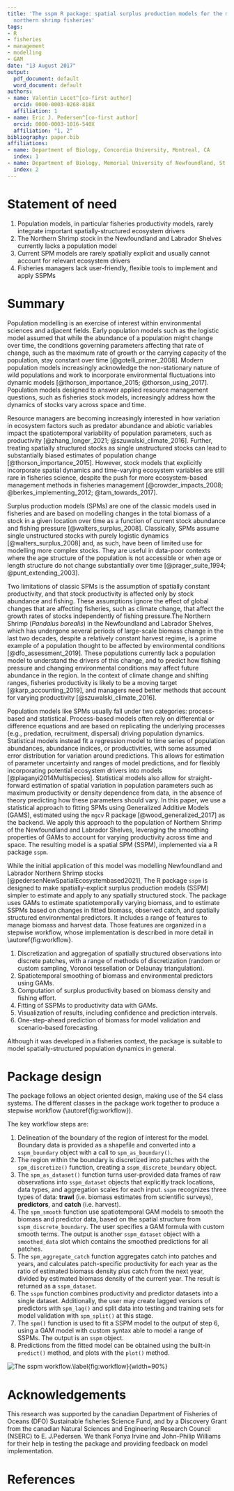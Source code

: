 ```yaml
---
title: 'The sspm R package: spatial surplus production models for the management of
  northern shrimp fisheries'
tags:
- R
- fisheries
- management
- modelling
- GAM
date: "13 August 2017"
output:
  pdf_document: default
  word_document: default
authors:
- name: Valentin Lucet^[co-first author]
  orcid: 0000-0003-0268-818X
  affiliation: 1
- name: Eric J. Pedersen^[co-first author]
  orcid: 0000-0003-1016-540X
  affiliation: "1, 2"
bibliography: paper.bib
affiliations:
- name: Department of Biology, Concordia University, Montreal, CA
  index: 1
- name: Department of Biology, Memorial University of Newfoundland, St. John's, CA
  index: 2
---
```


# Statement of need

1. Population models, in particular fisheries productivity models, rarely integrate important spatially-structured ecosystem drivers
2. The Northern Shrimp stock in the Newfoundland and Labrador Shelves currently lacks a population model 
3. Current SPM models are rarely spatially explicit and usually cannot account for relevant ecosystem drivers
4. Fisheries managers lack user-friendly, flexible tools to implement and apply SSPMs

# Summary

<!-- Pop models are important tools in fisheries science, but most are obsolete as they fail to account for ecosystem variables and spatio-temporal dynamics -->

Population modelling is an exercise of interest within environmental sciences and adjacent fields. Early population models such as the logistic model assumed that while the abundance of a population might change over time, the conditions governing parameters affecting that rate of change, such as the maximum rate of growth or the carrying capacity of the population, stay constant over time [@gotelli_primer_2008]. Modern population models increasingly acknowledge the non-stationary nature of wild populations and work to incorporate environmental fluctuations into dynamic models [@thorson_importance_2015; @thorson_using_2017]. Population models designed to answer applied resource management questions, such as fisheries stock models, increasingly address how the dynamics of stocks vary across space and time. 

Resource managers are becoming increasingly interested in how variation in ecosystem factors such as predator abundance and abiotic variables impact the spatiotemporal variability of population parameters, such as productivity [@zhang_longer_2021; @szuwalski_climate_2016]. Further, treating spatially structured stocks as single unstructured stocks can lead to substantially biased estimates of population change [@thorson_importance_2015]. However, stock models that explicitly incorporate spatial dynamics and time-varying ecosystem variables are still rare in fisheries science, despite the push for more ecosystem-based management methods in fisheries management [@crowder_impacts_2008; @berkes_implementing_2012; @tam_towards_2017]. 

<!-- SPMs are simple, old pop models, in need of updating to account for the non-stationarity of the mechanisms that maintain stocks -->

Surplus production models (SPMs) are one of the classic models used in fisheries and are based on modelling changes in the total biomass of a stock in a given location over time as a function of current stock abundance and fishing pressure [@walters_surplus_2008]. Classically, SPMs assume single unstructured stocks with purely logistic dynamics [@walters_surplus_2008] and, as such, have been of limited use for modelling more complex stocks. They are useful in data-poor contexts where the age structure of the population is not accessible or when age or length structure do not change substantially over time [@prager_suite_1994; @punt_extending_2003].
  
Two limitations of classic SPMs is the assumption of spatially constant productivity, and that stock productivity is affected only by stock abundance and fishing. These assumptions ignore the effect of global changes that are affecting fisheries, such as climate change, that affect the growth rates of stocks independently of fishing pressure.The Northern Shrimp (*Pandalus borealis*) in the Newfoundland and Labrador Shelves, which has undergone several periods of large-scale biomass change in the last two decades, despite a relatively constant harvest regime, is a prime example of a population thought to be affected by environmental conditions [@dfo_assessment_2019]. These populations currently lack a population model to understand the drivers of this change, and to predict how fishing pressure and changing environmental conditions may affect future abundance in the region. In the context of climate change and shifting ranges, fisheries productivity is likely to be a moving target [@karp_accounting_2019], and managers need better methods that account for varying productivity [@szuwalski_climate_2016].

<!-- Any pop models, including SPMs, can either be process based or statistical: we decide to implement a statistical approach so that we can benefit from confidence intervals -->

Population models like SPMs usually fall under two categories: process-based and statistical. Process-based models often rely on differential or difference equations and are based on replicating the underlying processes (e.g., predation, recruitment, dispersal) driving population dynamics. Statistical models instead fit a regression model to time series of population abundances, abundance indices, or productivities, with some assumed error distribution for variation around predictions. This allows for estimation of parameter uncertainty and ranges of model predictions, and for flexibly incorporating potential ecosystem drivers into models [@plaganyi2014Multispecies]. Statistical models also allow for straight-forward estimation of spatial variation in population parameters such as maximum productivity or density dependence from data, in the absence of theory predicting how these parameters should vary. In this paper, we use a statistical approach to fitting SPMs using Generalized Additive Models (GAMS), estimated using the `mgcv` R package [@wood_generalized_2017] as the backend. We apply this approach to the population of Northern Shrimp of the Newfoundland and Labrador Shelves, leveraging the smoothing properties of GAMs to account for varying productivity across time and space. The resulting model is a spatial SPM (SSPM), implemented via a R package `sspm`.

While the initial application of this model was modelling Newfoundland and Labrador Northern Shrimp stocks [@pedersenNewSpatialEcosystembased2021], The R package `sspm` is designed to make spatially-explicit surplus production models (SSPM) simpler to estimate and apply to any spatially structured stock. The package uses GAMs to estimate spatiotemporally varying biomass, and to estimate SSPMs based on changes in fitted biomass, observed catch, and spatially structured environmental predictors. It includes a range of features to manage biomass and harvest data. Those features are organized in a stepwise workflow, whose implementation is described in more detail in \autoref{fig:workflow}.

1. Discretization and aggregation of spatially structured observations into discrete patches, with a range of methods of discretization (random or custom sampling, Voronoi tessellation or Delaunay triangulation).
2. Spatiotemporal smoothing of biomass and environmental predictors using GAMs.
3. Computation of surplus productivity based on biomass density and fishing effort.
4. Fitting of SSPMs to productivity data with GAMs.
5. Visualization of results, including confidence and prediction intervals.
6. One-step-ahead prediction of biomass for model validation and scenario-based forecasting.

Although it was developed in a fisheries context, the package is suitable to model spatially-structured population dynamics in general.

# Package design

The package follows an object oriented design, making use of the S4 class systems. The different classes in the package work together to produce a stepwise workflow  (\autoref{fig:workflow}). 

The key workflow steps are: 

1. Delineation of the boundary of the region of interest for the model. Boundary data is provided as a shapefile and converted into a `sspm_boundary` object with a call to `spm_as_boundary()`.
2. The region within the boundary is discretized into patches with the `spm_discretize()` function, creating a `sspm_discrete_boundary` object.
3. The `spm_as_dataset()` function turns user-provided data frames of raw observations into `sspm_dataset` objects that explicitly track locations, data types, and aggregation scales for each input. `sspm` recognizes three types of data: **trawl** (i.e. biomass estimates from scientific surveys), **predictors**, and **catch** (i.e. harvest). 
4. The `spm_smooth` function use spatiotemporal GAM models to smooth the biomass and predictor data, based on the spatial structure from `sspm_discrete_boundary`. The user specifies a GAM formula with custom smooth terms. The output is another `sspm_dataset` object with a `smoothed_data` slot which contains the smoothed predictions for all patches.
5. The `spm_aggregate_catch` function aggregates catch into patches and years, and calculates patch-specific productivity for each year as the ratio of estimated biomass density plus catch from the next year, divided by estimated biomass density of the current year. The result is returned as a `sspm_dataset`.
6. The `sspm` function combines productivity and predictor datasets into a single dataset. Additionally, the user may create lagged versions of predictors with `spm_lag()` and split data into testing and training sets for model validation with `spm_split()` at this stage.
7. The `spm()` function is used to fit a SSPM model to the output of step 6, using a GAM model with custom syntax able to model a range of SSPMs. The output is an `sspm` object.
8. Predictions from the fitted model can be obtained using the built-in `predict()` method, and plots with the `plot()` method.

![The sspm workflow.\label{fig:workflow}](../man/figures/flowchart.png){width=90%}

# Acknowledgements

This research was supported by the canadian Department of Fisheries of Oceans (DFO) Sustainable fisheries Science Fund, and by a Discovery Grant from the canadian Natural Sciences and Engineering Research Council (NSERC) to E. J.Pedersen. We thank Fonya Irvine and John-Philip Williams for their help in testing the package and providing feedback on model implementation.

# References

<!--
Citations to entries in paper.bib should be in
[rMarkdown](http://rmarkdown.rstudio.com/authoring_bibliographies_and_citations.html)
format.

If you want to cite a software repository URL (e.g. something on GitHub without a preferred
citation) then you can do it with the example BibTeX entry below for @fidgit.

For a quick reference, the following citation commands can be used:
- `@author:2001`  ->  "Author et al. (2001)"
- `[@author:2001]` -> "(Author et al., 2001)"
- `[@author1:2001; @author2:2001]` -> "(Author1 et al., 2001; Author2 et al., 2002)"

-->
